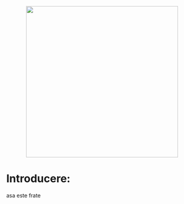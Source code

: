 <p align="center">
  <img src="https://iili.io/Kq9xx9I.png" width="400"/>
</p>

<h1>Introducere:</h1>
<p>asa este frate</p>
